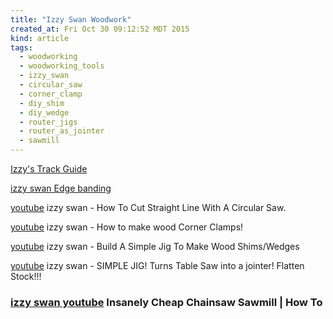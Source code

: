 ```yaml
---
title: "Izzy Swan Woodwork"
created_at: Fri Oct 30 09:12:52 MDT 2015
kind: article
tags:
  - woodworking
  - woodworking_tools
  - izzy_swan
  - circular_saw
  - corner_clamp
  - diy_shim
  - diy_wedge
  - router_jigs
  - router_as_jointer
  - sawmill
---
```


<a href="https://www.youtube.com/watch?v=E7Qc2FNaLyU" target="_blank">Izzy's Track Guide</a>

<a href="https://www.youtube.com/watch?v=h-gLH5Q0OcU" target="_blank">izzy swan Edge banding</a>


<a href="https://www.youtube.com/watch?v=uIt4i8g7ZAc" target="_blank">youtube</a> izzy swan - How To Cut Straight Line With A Circular Saw.


<a href="https://www.youtube.com/watch?v=iSX2Pp-KdZk" target="_blank">youtube</a>
izzy swan - How to make wood Corner Clamps!

<a href="https://www.youtube.com/watch?v=dSAF_K_pl8w" target="_blank">youtube</a>
izzy swan - Build A Simple Jig To Make Wood Shims/Wedges

<a href="https://www.youtube.com/watch?v=ryaL6buKmyo" target="_blank">youtube</a>
izzy swan - SIMPLE JIG! Turns Table Saw into a jointer! Flatten Stock!!!

<h3>
  <a href="https://www.youtube.com/watch?v=09ixWGEvlAI" target="_blank">izzy swan youtube</a>
  Insanely Cheap Chainsaw Sawmill | How To
</h3>

<!--
html boilerplate fragments
<a href="" target="_blank"></a>
<a name=""></a>
<img src="" width="400px">
<ul>
  <li></li>
  <li><a href="" target="_blank"></a></li>
</ul>
<pre>
</pre>
<p style="margin-bottom: 2em;"></p>
<hr style="border: 0; height: 3px; background: #333; background-image: linear-gradient(to right, #ccc, #333, #ccc);">
<pre><code>
</code></pre>
<math xmlns='http://www.w3.org/1998/Math/MathML' display='block'>
</math>
:-->
